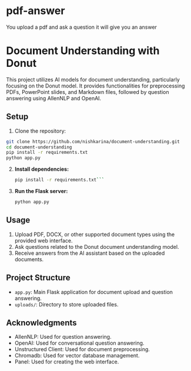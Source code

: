 # pdf-answer
You upload a pdf and ask a question it will give you an answer
# Document Understanding with Donut

This project utilizes AI models for document understanding, particularly focusing on the Donut model. It provides functionalities for preprocessing PDFs, PowerPoint slides, and Markdown files, followed by question answering using AllenNLP and OpenAI.

## Setup

1. Clone the repository:

```bash
git clone https://github.com/nishkarina/document-understanding.git
cd document-understanding
pip install -r requirements.txt
python app.py
```

2. **Install dependencies:**
	```bash
    pip install -r requirements.txt```


3. **Run the Flask server:**
    ```bash
    python app.py
    ```

## Usage

1. Upload PDF, DOCX, or other supported document types using the provided web interface.
2. Ask questions related to the Donut document understanding model.
3. Receive answers from the AI assistant based on the uploaded documents.

## Project Structure

- `app.py`: Main Flask application for document upload and question answering.
- `uploads/`: Directory to store uploaded files.

## Acknowledgments

- AllenNLP: Used for question answering.
- OpenAI: Used for conversational question answering.
- Unstructured Client: Used for document preprocessing.
- Chromadb: Used for vector database management.
- Panel: Used for creating the web interface.

